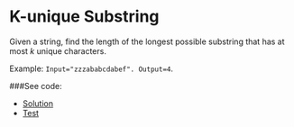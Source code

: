 # K-unique Substring

Given a string, find the length of the longest possible substring that has at most *k*
 unique characters.
 
Example: `Input="zzzababcdabef". Output=4`.

###See code:
- [Solution](./__init__.py)
- [Test](./test.py)